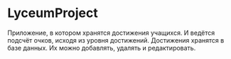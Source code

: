 # LyceumProject
Приложение, в котором хранятся достижения учащихся. И ведётся подсчёт очков, исходя из уровня достижений. Достижения хранятся в базе данных. Их можно добавлять, удалять и редактировать.
